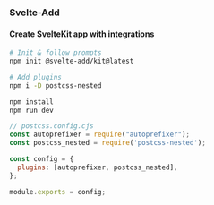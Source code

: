 ### Svelte-Add

#### Create SvelteKit app with integrations
``` bash 
# Init & follow prompts
npm init @svelte-add/kit@latest

# Add plugins
npm i -D postcss-nested

npm install    
npm run dev
```

``` js
// postcss.config.cjs
const autoprefixer = require("autoprefixer");
const postcss_nested = require('postcss-nested');

const config = {
  plugins: [autoprefixer, postcss_nested],
};

module.exports = config;
```